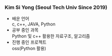 ### Kim Si Yong (Seoul Tech Univ Since 2019)

* 배운 언어 \
c, c++, JAVA, Python
* 공부 중인 과목 \
Python 및 c++ 활용한 자료구조, 알고리즘
* 진행 중인 프로젝트 \
oss(Python 활용)
